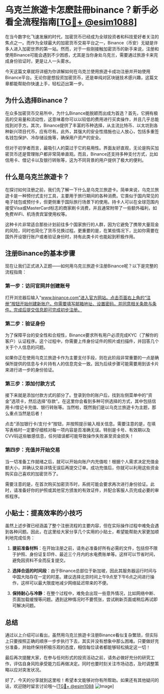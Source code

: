 # 乌克兰旅遊卡怎麽註冊binance？新手必看全流程指南[[TG💪+ @esim1088](https://t.me/s/esim1088)]

在当今数字化飞速发展的时代，加密货币已经成为全球投资者和科技爱好者关注的焦点之一。而作为全球最大的加密货币交易平台之一，Binance（币安）无疑是许多人进入加密世界的第一站。然而，对于一些刚接触加密货币的新手来说，注册和使用Binance可能会遇到不少困惑，尤其是当你身处乌克兰，需要通过旅游卡来完成身份验证时，更是让人一头雾水。

今天这篇文章就将详细为你讲解如何在乌克兰使用旅遊卡成功注册并开始使用Binance平台。无论你是想投资加密货币，还是单纯对区块链技术感兴趣，这篇文章都能帮助你快速上手，轻松迈出第一步。

## 为什么选择Binance？

在众多加密货币交易所中，为什么Binance能脱颖而出成为首选？首先，它拥有极高的交易量和流动性，这意味着你可以以较低的费用进行买卖操作，并且几乎总能找到对手方。其次，Binance提供了丰富的币种选择，从主流比特币、以太坊到各种新兴项目代币，应有尽有。此外，其强大的安全性措施也让人放心，包括多重签名钱包保护、冷存储设施等，确保用户资产的安全。

但对于初学者而言，最吸引人的莫过于它的易用性。界面友好直观，无论是购买加密货币还是管理账户都非常简单直观。而且，Binance还支持多种支付方式，比如信用卡、借记卡以及银行转账等，这为不同背景的用户提供了极大的便利。

## 什么是乌克兰旅遊卡？

在探讨如何注册之前，我们先了解一下什么是乌克兰旅遊卡。简单来说，乌克兰旅遊卡是一种预付式支付工具，主要用于旅行期间的各种消费。它类似于国内常见的电子钱包或预付卡，但更侧重于国际旅行场景下的使用。持卡人可以在全球范围内接受Visa或MasterCard标志的商家刷卡消费，并且通常附带了一些额外福利，如免费WiFi、机场贵宾室使用权等。

这种卡片非常适合那些计划前往多个国家旅行的人群，因为它避免了携带大量现金的风险，同时也简化了货币兑换过程。更重要的是，在某些情况下，比如你需要在国外开设银行账户或者验证身份时，持有此类卡片也能起到积极作用。

## 注册Binance的基本步骤

现在让我们正式进入正题——如何用乌克兰旅遊卡注册Binance呢？以下是完整的流程指南：

### 第一步：访问官网并创建账号

打开浏览器后输入“www.binance.com”进入官方网站。点击页面右上角的“注册”按钮开始创建新账户。你需要填写邮箱地址、设置密码，并同意相关条款与条件。完成后提交信息即可完成初步注册。

### 第二步：验证身份

为了保障平台的安全性和合规性，Binance要求所有用户必须完成KYC（了解你的客户）认证程序。这个过程中，你需要上传身份证件的照片或扫描件，并回答几个关于个人信息的问题。

如果你正在使用乌克兰旅遊卡作为主要支付手段，则在此阶段非常重要的一点是确保所提供的信息与卡片持有人的信息完全一致。因为后续步骤可能需要用到该卡片来进行进一步的身份验证。

### 第三步：添加付款方式

接下来就是添加付款方式的部分了。登录到你的账户后，找到左侧菜单中的“资金”选项卡，然后选择“存款”。在这里你会看到多种可供选择的方式，其中包括信用卡/借记卡充值、银行转账等。当然啦，既然我们是以乌克兰旅遊卡为主题，那么重点当然是后者！

点击“添加银行卡/支付卡”按钮，并按照提示输入相关信息。需要注意的是，在填写表格时一定要仔细核对每一项内容是否准确无误。特别是卡号、有效期以及CVV码这些敏感信息，任何错误都可能导致操作失败甚至资金损失！

### 第四步：充值并开始交易

当一切准备工作就绪之后，就可以开始向账户内充值啦！根据个人需求决定充值金额大小，并确认交易详情无误后再提交订单。成功充值后，你就可以利用这些资金购买自己喜欢的加密货币了。

需要注意的是，在首次购买加密货币时，系统可能会要求再次进行身份验证。此时，请准备好你的护照或其他官方颁发的有效证件，并配合客服人员完成必要的审核程序。

## 小贴士：提高效率的小技巧

虽然上述步骤已经涵盖了整个注册流程的主要内容，但在实际操作过程中难免会遇到各种问题。因此，在这里给大家分享几个实用的小贴士，希望能帮助大家更加顺利地完成任务：

1. **提前准备材料**：在开始注册之前，请务必准备好所有必需的文件，包括但不限于护照、身份证复印件、最近三个月内的水电费账单等。这样可以节省时间，避免因资料不全而反复提交。
   
2. **选择合适的时间段**：由于Binance总部位于新加坡，因此其服务器运行时间与中国大陆存在一定的时差。建议选择北京时间上午9点至下午6点之间进行操作，这样可以最大限度地减少网络延迟带来的不便。
   
3. **保持耐心与冷静**：在整个过程中，难免会出现一些意外情况，比如网络中断、页面加载缓慢等问题。遇到这种情况时不要慌张，尝试刷新页面或稍后再试即可解决问题。

## 总结

通过以上介绍可以看出，虽然用乌克兰旅遊卡注册Binance看似复杂繁琐，但实际上只要按照正确的顺序一步步执行下去，其实并没有想象中那么困难。只要做好充分准备，并始终保持积极乐观的态度，相信每位读者都能够轻松搞定这一切！

最后再次提醒大家，在参与任何形式的投资活动之前，请务必做好充分的研究工作，评估自身风险承受能力后再做决定。同时也要时刻关注市场动态，及时调整策略以应对突发状况。

好了，今天的分享就到这里啦！希望本文能够对你有所帮助。如果还有其他疑问的话，欢迎随时留言讨论哦～[[TG💪+ @esim1088](https://t.me/s/esim1088) ![Image](https://i.postimg.cc/4NQfJmqS/Snipaste-2025-05-13-00-14-12.png)]